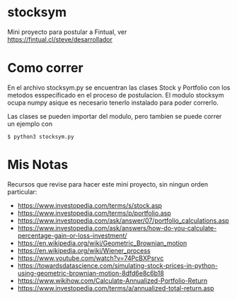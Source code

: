 # stocksym
Mini proyecto para postular a Fintual, ver https://fintual.cl/steve/desarrollador

# Como correr
En el archivo stocksym.py se encuentran las clases Stock y Portfolio con los
metodos esspecificado en el proceso de postulacion.
El modulo stocksym ocupa numpy asique es necesario tenerlo instalado para poder
correrlo.

Las clases se pueden importar del modulo, pero tambien se puede correr un ejemplo
con
```shell
$ python3 stocksym.py
```


# Mis Notas
Recursos que revise para hacer este mini proyecto, sin ningun orden particular:

* https://www.investopedia.com/terms/s/stock.asp
* https://www.investopedia.com/terms/p/portfolio.asp
* https://www.investopedia.com/ask/answer/07/portfolio_calculations.asp
* https://www.investopedia.com/ask/answers/how-do-you-calculate-percentage-gain-or-loss-investment/
* https://en.wikipedia.org/wiki/Geometric_Brownian_motion
* https://en.wikipedia.org/wiki/Wiener_process
* https://www.youtube.com/watch?v=74PcBXPsrvc
* https://towardsdatascience.com/simulating-stock-prices-in-python-using-geometric-brownian-motion-8dfd6e8c6b18
* https://www.wikihow.com/Calculate-Annualized-Portfolio-Return
* https://www.investopedia.com/terms/a/annualized-total-return.asp